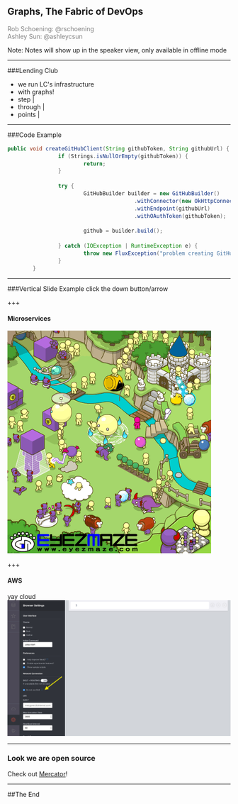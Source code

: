 ## Graphs, The Fabric of DevOps
<span style="color:gray">Rob Schoening:  @rschoening</span><br>
<span style="color:gray">Ashley Sun:  @ashleycsun</span>

Note:
Notes will show up in the speaker view, only available in offline mode

---

###Lending Club 
- we run LC's infrastructure
- with graphs! <!--.element: class="fragment" -->
- step |
- through | 
- points |

---

###Code Example
```java
public void createGitHubClient(String githubToken, String githubUrl) { 
                if (Strings.isNullOrEmpty(githubToken)) {
                        return;
                }
                
                try {
                        GitHubBuilder builder = new GitHubBuilder()
                                        .withConnector(new OkHttpConnector(new OkUrlFactory(new OkHttpClient())))
                                        .withEndpoint(githubUrl)
                                        .withOAuthToken(githubToken);
                        
                        github = builder.build();
                        
                } catch (IOException | RuntimeException e) { 
                        throw new FluxException("problem creating GitHub client", e);
                }
        }
```

--- 

###Vertical Slide Example 
click the down button/arrow

+++ 

#### Microservices 
![microservices-gif](resources/microservices.gif)

+++

#### AWS
yay cloud<br>
![local-image](resources/screenshot.png)

---

### Look we are open source
Check out <a target="_blank" href="https://github.com/LendingClub/mercator">Mercator</a>!

---

##The End





